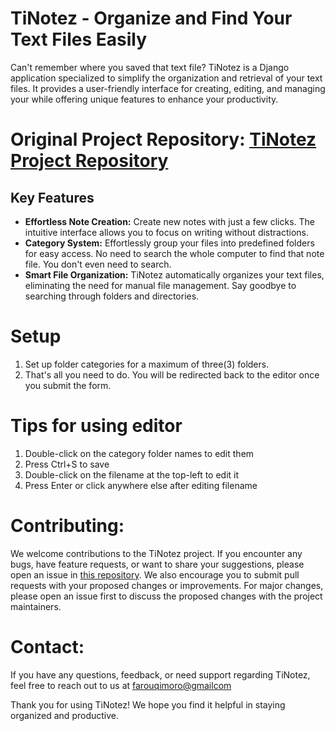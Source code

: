# TiNotez - Organize and Find Your Text Files Easily

Can't remember where you saved that text file? TiNotez is a Django application specialized to simplify the organization and retrieval of your text files. It provides a user-friendly interface for creating, editing, and managing your 
while offering unique features to enhance your productivity.


# Original Project Repository: [TiNotez Project Repository](https://github.com/Farrhouq/TiNotez.git)


## Key Features

- **Effortless Note Creation:** Create new notes with just a few clicks. The intuitive interface allows you to focus on writing without distractions.
- **Category System:** Effortlessly group your files into predefined folders for easy access. No need to search the whole computer to find that note file. You don't even need to search.
- **Smart File Organization:** TiNotez automatically organizes your text files, eliminating the need for manual file management. Say goodbye to searching through folders and directories.


# Setup
1. Set up folder categories for a maximum of three(3) folders.
2. That's all you need to do. You will be redirected back to the editor once you submit the form.

# Tips for using editor
1. Double-click on the category folder names to edit them
2. Press Ctrl+S to save
3. Double-click on the filename at the top-left to edit it
4. Press Enter or click anywhere else after editing filename


# Contributing:
We welcome contributions to the TiNotez project. If you encounter any bugs, have feature requests, or want to share your suggestions, please open an issue in [this repository](https://github.com/Farrhouq/TiNotez.git). We also encourage you to submit pull requests with your proposed changes or improvements. For major changes, please open an issue first to discuss the proposed changes with the project maintainers.

# Contact:
If you have any questions, feedback, or need support regarding TiNotez, feel free to reach out to us at [farouqimoro@gmailcom](mailto:farouqimoro@gmail.com)

Thank you for using TiNotez! We hope you find it helpful in staying organized and productive.








